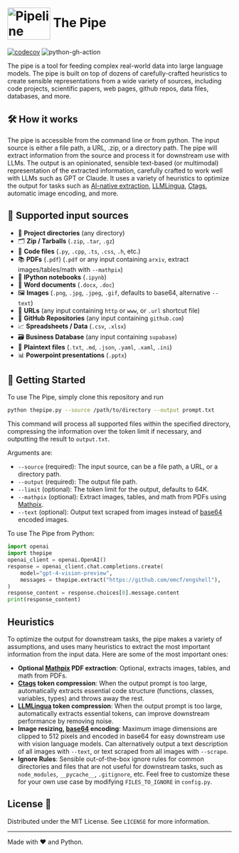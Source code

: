 # <img src="https://rpnutzemutbrumczwvue.supabase.co/storage/v1/object/public/assets/pipeline_small%20(1).png" alt="Pipeline Illustration" style="width:96px; height:72px; vertical-align:middle;"> The Pipe

[![codecov](https://codecov.io/gh/emcf/thepipe/graph/badge.svg?token=KHD1PDOSHF)](https://codecov.io/gh/emcf/thepipe) ![python-gh-action](https://github.com/emcf/thepipe/actions/workflows/python-ci.yml/badge.svg)

The pipe is a tool for feeding complex real-world data into large language models. The pipe is built on top of dozens of carefully-crafted heuristics to create sensible representations from a wide variety of sources, including code projects, scientific papers, web pages, github repos, data files, databases, and more.

## 🛠️ How it works 

The pipe is accessible from the command line or from python. The input source is either a file path, a URL, .zip, or a directory path. The pipe will extract information from the source and process it for downstream use with LLMs. The output is an opinionated, sensible text-based (or multimodal) representation of the extracted information, carefully crafted to work well with LLMs such as GPT or Claude. It uses a variety of heuristics to optimize the output for tasks such as [AI-native extraction](https://docs.mathpix.com/#process-a-pdf), [LLMLingua](https://arxiv.org/abs/2403.12968), [Ctags](https://en.wikipedia.org/wiki/Ctags), automatic image encoding, and more.

## 📂 Supported input sources

- 📁 **Project directories** (any directory)
- 🗂️ **Zip / Tarballs** (`.zip`, `.tar`, `.gz`)
- 📜 **Code files** (`.py`, `.cpp`, `.ts`, `.css`, `.h`, etc.)
- 📚 **PDFs** (`.pdf`) (`.pdf` or any input containing `arxiv`, extract images/tables/math with `--mathpix`)
- 📓 **IPython notebooks** (`.ipynb`)
- 📝 **Word documents** (`.docx`, `.doc`)
- 🖼️ **Images** (`.png`, `.jpg`, `.jpeg`, `.gif`, defaults to base64, alternative `--text`)
- 🔗 **URLs** (any input containing `http` or `www`, or `.url` shortcut file)
- 🐙 **GitHub Repositories** (any input containing `github.com`)
- 📈 **Spreadsheets / Data** (`.csv`, `.xlsx`)
- 🗃️ **Business Database** (any input containing `supabase`)
- 📃 **Plaintext files** (`.txt`, `.md`, `.json`, `.yaml`, `.xaml`, `.ini`)
- 📊 **Powerpoint presentations** (`.pptx`)

## 🚀 Getting Started

To use The Pipe, simply clone this repository and run

```bash
python thepipe.py --source /path/to/directory --output prompt.txt
```

This command will process all supported files within the specified directory, compressing the information over the token limit if necessary, and outputting the result to `output.txt`.

Arguments are:
- `--source` (required): The input source, can be a file path, a URL, or a directory path.
- `--output` (required): The output file path.
- `--limit` (optional): The token limit for the output, defaults to 64K.
- `--mathpix` (optional): Extract images, tables, and math from PDFs using [Mathpix](https://docs.mathpix.com/#process-a-pdf).
- `--text` (optional): Output text scraped from images instead of [base64](https://en.wikipedia.org/wiki/Base64) encoded images.

To use The Pipe from Python:

```python
import openai
import thepipe
openai_client = openai.OpenAI()
response = openai_client.chat.completions.create(
    model="gpt-4-vision-preview",
    messages = thepipe.extract("https://github.com/emcf/engshell"),
)
response_content = response.choices[0].message.content
print(response_content)
```

## Heuristics

To optimize the output for downstream tasks, the pipe makes a variety of assumptions, and uses many heuristics to extract the most important information from the input data. Here are some of the most important ones:
- **Optional [Mathpix](https://docs.mathpix.com/#process-a-pdf) PDF extraction**: Optional, extracts images, tables, and math from PDFs.
- **[Ctags](https://en.wikipedia.org/wiki/Ctags) token compression**: When the output prompt is too large, automatically extracts essential code structure (functions, classes, variables, types) and throws away the rest.
- **[LLMLingua](https://arxiv.org/abs/2403.12968) token compression**: When the output prompt is too large, automatically extracts essential tokens, can improve downstream performance by removing noise.
- **Image resizing, [base64](https://en.wikipedia.org/wiki/Base64) encoding**: Maximum image dimensions are clipped to 512 pixels and encoded in base64 for easy downstream use with vision language models. Can alternatively output a text description of all images with `--text`, or text scraped from all images with `--scrape`.
- **Ignore Rules**: Sensible out-of-the-box ignore rules for common directories and files that are not useful for downstream tasks, such as `node_modules`, `__pycache__`, `.gitignore`, etc. Feel free to customize these for your own use case by modifying `FILES_TO_IGNORE` in `config.py`.

## License 📜

Distributed under the MIT License. See `LICENSE` for more information.

---

Made with ❤️ and Python.